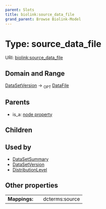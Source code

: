 ```yaml
---
parent: Slots
title: biolink:source_data_file
grand_parent: Browse Biolink-Model
---
```


# Type: source_data_file




URI: [biolink:source_data_file](https://w3id.org/biolink/vocab/source_data_file)

## Domain and Range

[DataSetVersion](DataSetVersion.md) ->  <sub>OPT</sub> [DataFile](DataFile.md)

## Parents

 *  is_a: [node property](node_property.md)

## Children


## Used by

 * [DataSetSummary](DataSetSummary.md)
 * [DataSetVersion](DataSetVersion.md)
 * [DistributionLevel](DistributionLevel.md)

## Other properties

|  |  |  |
| --- | --- | --- |
| **Mappings:** | | dcterms:source |

